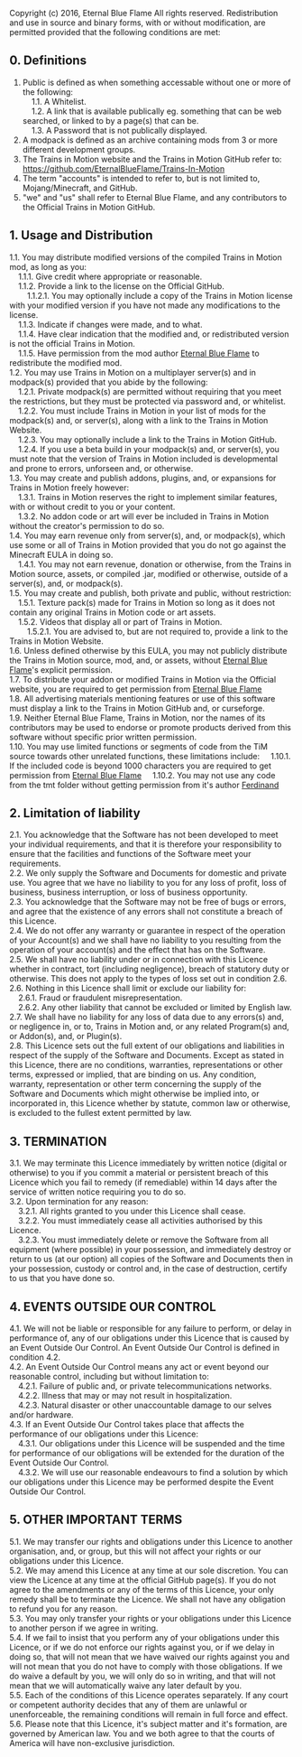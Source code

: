 Copyright (c) 2016, Eternal Blue Flame</b>
All rights reserved.</b>
</b>
Redistribution and use in source and binary forms, with or without modification, are permitted provided that the following conditions are met:</b>

## 0. Definitions
1. Public is defined as when something accessable without one or more of the following:<br/>
&nbsp;&nbsp;&nbsp;&nbsp;1.1. A Whitelist.<br/>
&nbsp;&nbsp;&nbsp;&nbsp;1.2. A link that is available publically eg. something that can be web searched, or linked to by a page(s) that can be.<br/>
&nbsp;&nbsp;&nbsp;&nbsp;1.3. A Password that is not publically displayed.<br/>
2. A modpack is defined as an archive containing mods from 3 or more different development groups.<br/>
3. The Trains in Motion website and the Trains in Motion GitHub refer to: https://github.com/EternalBlueFlame/Trains-In-Motion<br/>
4. The term "accounts" is intended to refer to, but is not limited to, Mojang/Minecraft, and GitHub.<br/>
5. "we" and "us" shall refer to Eternal Blue Flame, and any contributors to the Official Trains in Motion GitHub.<br/>


## 1. Usage and Distribution
1.1. You may distribute modified versions of the compiled Trains in Motion mod, as long as you:<br/>
&nbsp;&nbsp;&nbsp;&nbsp;1.1.1. Give credit where appropriate or reasonable.<br/>
&nbsp;&nbsp;&nbsp;&nbsp;1.1.2. Provide a link to the license on the Official GitHub.<br/>
&nbsp;&nbsp;&nbsp;&nbsp;&nbsp;&nbsp;&nbsp;&nbsp;1.1.2.1. You may optionally include a copy of the Trains in Motion license with your modified version if you have not made any modifications to the license.<br/>
&nbsp;&nbsp;&nbsp;&nbsp;1.1.3. Indicate if changes were made, and to what.<br/>
&nbsp;&nbsp;&nbsp;&nbsp;1.1.4. Have clear indication that the modified and, or redistributed version is not the official Trains in Motion.<br/>
&nbsp;&nbsp;&nbsp;&nbsp;1.1.5. Have permission from the mod author [Eternal Blue Flame](https://github.com/EternalBlueFlame) to redistribute the modified mod.<br/>
1.2. You may use Trains in Motion on a multiplayer server(s) and in modpack(s) provided that you abide by the following:<br/>
&nbsp;&nbsp;&nbsp;&nbsp;1.2.1. Private modpack(s) are permitted without requiring that you meet the restrictions, but they must be protected via password and, or whitelist.<br/>
&nbsp;&nbsp;&nbsp;&nbsp;1.2.2. You must include Trains in Motion in your list of mods for the modpack(s) and, or server(s), along with a link to the Trains in Motion Website.<br/>
&nbsp;&nbsp;&nbsp;&nbsp;1.2.3. You may optionally include a link to the Trains in Motion GitHub.<br/>
&nbsp;&nbsp;&nbsp;&nbsp;1.2.4. If you use a beta build in your modpack(s) and, or server(s), you must note that the version of Trains in Motion included is developmental and prone to errors, unforseen and, or otherwise.<br/>
1.3. You may create and publish addons, plugins, and, or expansions for Trains in Motion freely however:<br/>
&nbsp;&nbsp;&nbsp;&nbsp;1.3.1. Trains in Motion reserves the right to implement similar features, with or without credit to you or your content.<br/>
&nbsp;&nbsp;&nbsp;&nbsp;1.3.2. No addon code or art will ever be included in Trains in Motion without the creator's permission to do so.<br/>
1.4. You may earn revenue only from server(s), and, or modpack(s), which use some or all of Trains in Motion provided that you do not go against the Minecraft EULA in doing so.<br/>
&nbsp;&nbsp;&nbsp;&nbsp;1.4.1. You may not earn revenue, donation or otherwise, from the Trains in Motion source, assets, or compiled .jar, modified or otherwise, outside of a server(s), and, or modpack(s).<br/>
1.5. You may create and publish, both private and public, without restriction:<br/>
&nbsp;&nbsp;&nbsp;&nbsp;1.5.1. Texture pack(s) made for Trains in Motion so long as it does not contain any original Trains in Motion code or art assets.<br/>
&nbsp;&nbsp;&nbsp;&nbsp;1.5.2. Videos that display all or part of Trains in Motion.<br/>
&nbsp;&nbsp;&nbsp;&nbsp;&nbsp;&nbsp;&nbsp;&nbsp;1.5.2.1. You are advised to, but are not required to, provide a link to the Trains in Motion Website.<br/>
1.6. Unless defined otherwise by this EULA, you may not publicly distribute the Trains in Motion source, mod, and, or assets, without [Eternal Blue Flame](https://github.com/EternalBlueFlame)'s explicit permission.<br/>
1.7. To distribute your addon or modified Trains in Motion via the Official website, you are required to get permission from [Eternal Blue Flame](https://github.com/EternalBlueFlame)<br/>
1.8. All advertising materials mentioning features or use of this software must display a link to the Trains in Motion GitHub and, or curseforge.<br/>
1.9. Neither Eternal Blue Flame, Trains in Motion, nor the names of its contributors may be used to endorse or promote products derived from this software without specific prior written permission.<br/>
1.10. You may use limited functions or segments of code from the TiM source towards other unrelated functions, these limitations include:
&nbsp;&nbsp;&nbsp;&nbsp;1.10.1. If the included code is beyond 1000 characters you are required to get permission from [Eternal Blue Flame](https://github.com/EternalBlueFlame)
&nbsp;&nbsp;&nbsp;&nbsp;1.10.2. You may not use any code from the tmt folder without getting permission from it's author [Ferdinand](https://github.com/Fexcraft)


## 2. Limitation of liability
2.1. You acknowledge that the Software has not been developed to meet your individual requirements, and that it is therefore your responsibility to ensure that the facilities and functions of the Software meet your requirements.<br/>
2.2. We only supply the Software and Documents for domestic and private use. You agree that we have no liability to you for any loss of profit, loss of business, business interruption, or loss of business opportunity.<br/>
2.3. You acknowledge that the Software may not be free of bugs or errors, and agree that the existence of any errors shall not constitute a breach of this Licence.<br/>
2.4. We do not offer any warranty or guarantee in respect of the operation of your Account(s) and we shall have no liability to you resulting from the operation of your account(s) and the effect that has on the Software.<br/>
2.5. We shall have no liability under or in connection with this Licence whether in contract, tort (including negligence), breach of statutory duty or otherwise. This does not apply to the types of loss set out in condition 2.6.<br/>
2.6. Nothing in this Licence shall limit or exclude our liability for:<br/>
&nbsp;&nbsp;&nbsp;&nbsp;2.6.1. Fraud or fraudulent misrepresentation.<br/>
&nbsp;&nbsp;&nbsp;&nbsp;2.6.2. Any other liability that cannot be excluded or limited by English law.<br/>
2.7. We shall have no liability for any loss of data due to any errors(s) and, or negligence in, or to, Trains in Motion and, or any related Program(s) and, or Addon(s), and, or Plugin(s).<br/>
2.8. This Licence sets out the full extent of our obligations and liabilities in respect of the supply of the Software and Documents. Except as stated in this Licence, there are no conditions, warranties, representations or other terms, expressed or implied, that are binding on us. Any condition, warranty, representation or other term concerning the supply of the Software and Documents which might otherwise be implied into, or incorporated in, this Licence whether by statute, common law or otherwise, is excluded to the fullest extent permitted by law.<br/>


## 3. TERMINATION
3.1. We may terminate this Licence immediately by written notice (digital or otherwise) to you if you commit a material or persistent breach of this Licence which you fail to remedy (if remediable) within 14 days after the service of written notice requiring you to do so.<br/>
3.2. Upon termination for any reason:<br/>
&nbsp;&nbsp;&nbsp;&nbsp;3.2.1. All rights granted to you under this Licence shall cease.<br/>
&nbsp;&nbsp;&nbsp;&nbsp;3.2.2. You must immediately cease all activities authorised by this Licence.<br/>
&nbsp;&nbsp;&nbsp;&nbsp;3.2.3. You must immediately delete or remove the Software from all equipment (where possible) in your possession, and immediately destroy or return to us (at our option) all copies of the Software and Documents then in your possession, custody or control and, in the case of destruction, certify to us that you have done so.<br/>


## 4. EVENTS OUTSIDE OUR CONTROL
4.1. We will not be liable or responsible for any failure to perform, or delay in performance of, any of our obligations under this Licence that is caused by an Event Outside Our Control. An Event Outside Our Control is defined in condition 4.2.<br/>
4.2. An Event Outside Our Control means any act or event beyond our reasonable control, including but without limitation to:<br/>
&nbsp;&nbsp;&nbsp;&nbsp;4.2.1. Failure of public and, or private telecommunications networks.<br/>
&nbsp;&nbsp;&nbsp;&nbsp;4.2.2. Illness that may or may not result in hospitalization.<br/>
&nbsp;&nbsp;&nbsp;&nbsp;4.2.3. Natural disaster or other unaccountable damage to our selves and/or hardware.<br/>
4.3. If an Event Outside Our Control takes place that affects the performance of our obligations under this Licence:<br/>
&nbsp;&nbsp;&nbsp;&nbsp;4.3.1. Our obligations under this Licence will be suspended and the time for performance of our obligations will be extended for the duration of the Event Outside Our Control.<br/>
&nbsp;&nbsp;&nbsp;&nbsp;4.3.2. We will use our reasonable endeavours to find a solution by which our obligations under this Licence may be performed despite the Event Outside Our Control.<br/>


## 5. OTHER IMPORTANT TERMS
5.1. We may transfer our rights and obligations under this Licence to another organisation, and, or group, but this will not affect your rights or our obligations under this Licence.<br/>
5.2. We may amend this Licence at any time at our sole discretion. You can view the Licence at any time at the official GitHub page(s). If you do not agree to the amendments or any of the terms of this Licence, your only remedy shall be to terminate the Licence. We shall not have any obligation to refund you for any reason.<br/>
5.3. You may only transfer your rights or your obligations under this Licence to another person if we agree in writing.<br/>
5.4. If we fail to insist that you perform any of your obligations under this Licence, or if we do not enforce our rights against you, or if we delay in doing so, that will not mean that we have waived our rights against you and will not mean that you do not have to comply with those obligations. If we do waive a default by you, we will only do so in writing, and that will not mean that we will automatically waive any later default by you.<br/>
5.5. Each of the conditions of this Licence operates separately. If any court or competent authority decides that any of them are unlawful or unenforceable, the remaining conditions will remain in full force and effect.<br/>
5.6. Please note that this Licence, it's subject matter and it's formation, are governed by American law. You and we both agree to that the courts of America will have non-exclusive jurisdiction.
